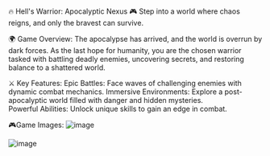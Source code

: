 🔥 Hell's Warrior: Apocalyptic Nexus 🎮
Step into a world where chaos reigns, and only the bravest can survive.

🌍 Game Overview:
The apocalypse has arrived, and the world is overrun by dark forces. As the last hope for humanity, you are the chosen warrior tasked with battling deadly enemies, uncovering secrets, and restoring balance to a shattered world.

⚔️ Key Features:
Epic Battles: Face waves of challenging enemies with dynamic combat mechanics. 
Immersive Environments: Explore a post-apocalyptic world filled with danger and hidden mysteries.  
Powerful Abilities: Unlock unique skills to gain an edge in combat.

🎮Game Images:
![image](https://github.com/user-attachments/assets/55971f2f-bb8d-4c13-b5f3-7681859b37bf)

![image](https://github.com/user-attachments/assets/ad637ecd-edf8-4f2c-85f3-2831091c8a3d)

